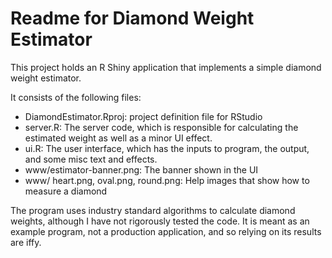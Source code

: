 Readme for Diamond Weight Estimator
===

This project holds an R Shiny application that implements a simple diamond weight estimator.

It consists of the following files:

* DiamondEstimator.Rproj: project definition file for RStudio
* server.R: The server code, which is responsible for calculating the estimated weight as well as a minor UI effect.
* ui.R: The user interface, which has the inputs to program, the output, and some misc text and effects.
* www/estimator-banner.png: The banner shown in the UI
* www/ heart.png, oval.png, round.png: Help images that show how to measure a diamond

The program uses industry standard algorithms to calculate diamond weights, although I have not rigorously
tested the code.  It is meant as an example program, not a production application, and so relying on its
results are iffy.

